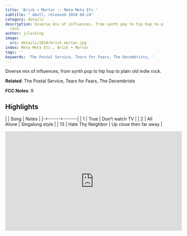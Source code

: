 ```yaml
---
title: 'Brick + Mortar :: Meta Meta Etc.'
subtitle: " &bull; released 2018-08-24"
category: details
description: Diverse mix of influences, from synth pop to hip hop to plain old indie
  rock.
author: jclacking
image:
  src: details/2018/brick_mortar.jpg
index: Meta Meta Etc., Brick + Mortar
tags: ''
keywords: 'The Postal Service, Tears for Fears, The Decembrists, '
---
```

Diverse mix of influences, from synth pop to hip hop to plain old indie rock.<!--more-->

**Related**: The Postal Service, Tears for Fears, The Decembrists

**FCC Notes**: 9

## Highlights

| | Song | Notes |
|-+------+-------|
| 1 | True | Don’t watch TV |
| 2 | All Alone | Singalong style |
| 13 | Hate Thy Neighbor | Up close then far away |

<div class="tlo-detail-video"><iframe width="560" height="315" src="https://www.youtube.com/embed/oWwu43kTf2g" frameborder="0" allow="autoplay; encrypted-media" allowfullscreen></iframe></div>

